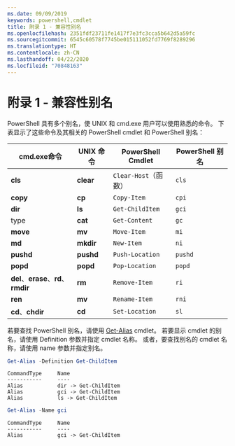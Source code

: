 ```yaml
---
ms.date: 09/09/2019
keywords: powershell,cmdlet
title: 附录 1 - 兼容性别名
ms.openlocfilehash: 2351fdf23711fe1417f7e3fc3cca5b642d5a59fc
ms.sourcegitcommit: 6545c60578f7745be015111052fd7769f8289296
ms.translationtype: HT
ms.contentlocale: zh-CN
ms.lasthandoff: 04/22/2020
ms.locfileid: "70848163"
---
```

# <a name="appendix-1---compatibility-aliases"></a>附录 1 - 兼容性别名

PowerShell 具有多个别名，使 UNIX  和 cmd.exe  用户可以使用熟悉的命令。
下表显示了这些命令及其相关的 PowerShell cmdlet 和 PowerShell 别名：

|cmd.exe命令|UNIX 命令|PowerShell Cmdlet|PowerShell 别名|
|---------------|----------------|--------------|------------|
|**cls**|**clear**|`Clear-Host`（函数）|`cls`|
|**copy**|**cp**|`Copy-Item`|`cpi`|
|**dir**|**ls**|`Get-ChildItem`|`gci`|
|type |**cat**|`Get-Content`|`gc`|
|**move**|**mv**|`Move-Item`|`mi`|
|**md**|**mkdir**|`New-Item`|`ni`|
|**pushd**|**pushd**|`Push-Location`|`pushd`|
|**popd**|**popd**|`Pop-Location`|`popd`|
|**del**、**erase**、**rd**、**rmdir**|**rm**|`Remove-Item`|`ri`|
|**ren**|**mv**|`Rename-Item`|`rni`|
|**cd**、**chdir**|**cd**|`Set-Location`|`sl`|

若要查找 PowerShell 别名，请使用 [Get-Alias](/powershell/module/Microsoft.PowerShell.Utility/Get-Alias) cmdlet。 若要显示 cmdlet 的别名，请使用 Definition  参数并指定 cmdlet 名称。
或者，要查找别名的 cmdlet 名称，请使用 name  参数并指定别名。

```powershell
Get-Alias -Definition Get-ChildItem
```

```Output
CommandType     Name
-----------     ----
Alias           dir -> Get-ChildItem
Alias           gci -> Get-ChildItem
Alias           ls -> Get-ChildItem
```

```powershell
Get-Alias -Name gci
```

```Output
CommandType     Name
-----------     ----
Alias           gci -> Get-ChildItem
```
